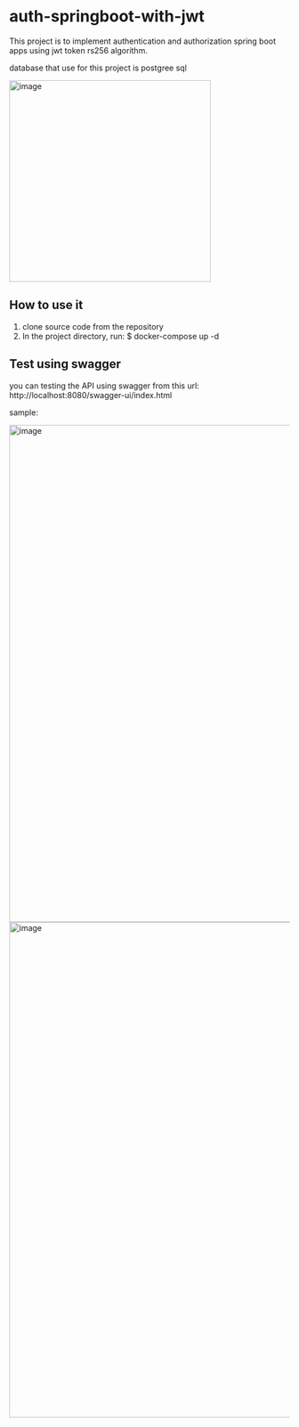 # auth-springboot-with-jwt
This project is to implement authentication and authorization spring boot apps using jwt token rs256 algorithm.

database that use for this project is postgree sql

<img width="362" alt="image" src="https://user-images.githubusercontent.com/17265754/233822458-89bde5d9-208a-4cee-bafa-b617f5101bf6.png">


## How to use it

1. clone source code from the repository
2. In the project directory, run:   $ docker-compose up -d

## Test using swagger

you can testing the API using swagger from this url: 
http://localhost:8080/swagger-ui/index.html

sample: 

<img width="893" alt="image" src="https://user-images.githubusercontent.com/17265754/233823927-8cdbacc4-d456-4828-8023-b9bbed820127.png">
<img width="890" alt="image" src="https://user-images.githubusercontent.com/17265754/233823949-9122b86d-8410-40ed-9b81-38b6c1c78b54.png">

